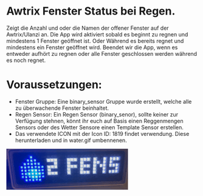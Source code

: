 # Awtrix Fenster Status bei Regen.
Zeigt die Anzahl und oder die Namen der offener Fenster auf der Awtrix/Ulanzi an.
Die App wird aktiviert sobald es beginnt zu regnen und mindestens 1 Fenster geöffnet ist.
Oder Während es bereits regnet und mindestens ein Fenster geöffnet wird. Beendet wir die App,
wenn es entweder aufhört zu regnen oder alle Fenster geschlossen werden während es noch regnet.
  # Voraussetzungen:
  - Fenster Gruppe: Eine binary_sensor Gruppe wurde erstellt, welche alle zu überwachende Fenster beinhaltet.
  - Regen Sensor: Ein Regen Sensor (binary_senor), sollte keiner zur Verfügung stehnen, könnt ihr euch auf Basis
  einen Reggenmengen Sensors oder des Wetter Sensore einen Template Sensor erstellen.
  - Das verwendete ICON mit der Icon ID: 1819 findet verwendung. Diese herunterladen und in water.gif umbennenen.



![Alt text](/images/Awtrix-Fenster%20Status%20bei%20Regen.gif?raw=true "Awtrix Fenster Status bei Regen")

